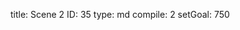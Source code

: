 title:          Scene 2
ID:             35
type:           md
compile:        2
setGoal:        750


